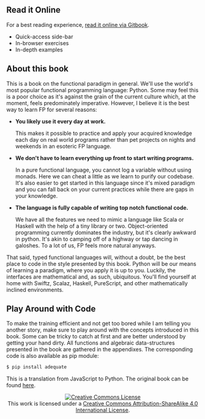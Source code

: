 
## Read it Online

For a best reading experience, [read it online via Gitbook](https://tartavull.gitbook.io/adequate-python/).

- Quick-access side-bar
- In-browser exercises
- In-depth examples


## About this book

This is a book on the functional paradigm in general. We'll use the world's most popular functional programming language: Python. Some may feel this is a poor choice as it's against the grain of the current culture which, at the moment, feels predominately imperative. However, I believe it is the best way to learn FP for several reasons:

 * **You likely use it every day at work.**

    This makes it possible to practice and apply your acquired knowledge each day on real world programs rather than pet projects on nights and weekends in an esoteric FP language.


 * **We don't have to learn everything up front to start writing programs.**

    In a pure functional language, you cannot log a variable  without using monads. Here we can cheat a little as we learn to purify our codebase. It's also easier to get started in this language since it's mixed paradigm and you can fall back on your current practices while there are gaps in your knowledge.


 * **The language is fully capable of writing top notch functional code.**

    We have all the features we need to mimic a language like Scala or Haskell with the help of a tiny library or two. Object-oriented programming currently dominates the industry, but it's clearly awkward in python. It's akin to camping off of a highway or tap dancing in galoshes. To a lot of us, FP feels more natural anyways.

That said, typed functional languages will, without a doubt, be the best place to code in the style presented by this book. Python will be our means of learning a paradigm, where you apply it is up to you. Luckily, the interfaces are mathematical and, as such, ubiquitous. You'll find yourself at home with Swiftz, Scalaz, Haskell, PureScript, and other mathematically inclined environments.


## Play Around with Code

To make the training efficient and not get too bored while I am telling you another story, make sure to play around with the concepts introduced in this book. Some can be tricky to catch at first and are better understood by getting your hand dirty. 
All functions and algebraic data-structures presented in the book are gathered in the appendixes. The corresponding code is also available as pip module:

```bash
$ pip install adequate
```

This is a translation from JavaScript to Python. The original book can be found [here](https://mostly-adequate.gitbooks.io/mostly-adequate-guide/).
<p align="center">
  <a rel="license" href="http://creativecommons.org/licenses/by-sa/4.0/">
    <img alt="Creative Commons License" style="border-width:0" src="https://i.creativecommons.org/l/by-sa/4.0/88x31.png" />
  </a>
  <br />
  This work is licensed under a <a rel="license" href="http://creativecommons.org/licenses/by-sa/4.0/">Creative Commons Attribution-ShareAlike 4.0 International License</a>.
</p>

